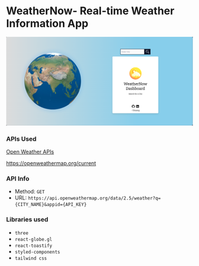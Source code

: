 # WeatherNow- Real-time Weather Information App

![WeatherNow Logo](./public/Screenshot_1.png)



### APIs Used
[Open Weather APIs](https://openweathermap.org/)

https://openweathermap.org/current

### API Info
* Method: `GET`
* URL: `https://api.openweathermap.org/data/2.5/weather?q={CITY_NAME}&appid={API_KEY}`

### Libraries used
* `three`
* `react-globe.gl`
* `react-toastify`
* `styled-components`
* `tailwind css`



